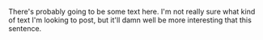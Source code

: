 There's probably going to be some text here.  I'm not really sure what kind of text I'm looking to post, but it'll damn well be more interesting that this sentence.